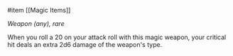  #item [[Magic Items]]

*Weapon (any), rare*

When you roll a 20 on your attack roll with this magic weapon, your critical hit deals an extra 2d6 damage of the weapon's type.
